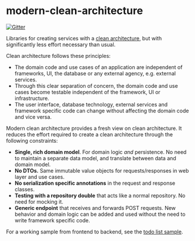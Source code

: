 # modern-clean-architecture
[![Gitter](https://badges.gitter.im/requirementsascode/community.svg)](https://gitter.im/requirementsascode/community?utm_source=badge&utm_medium=badge&utm_campaign=pr-badge)

Libraries for creating services with a [clean architecture](https://blog.cleancoder.com/uncle-bob/2012/08/13/the-clean-architecture.html), but with significantly less effort necessary than usual.

Clean architecture follows these principles:
* The domain code and use cases of an application are independent of frameworks, UI, the database or any external agency, e.g. external services.
* Through this clear separation of concern, the domain code and use cases become testable independent of the framework, UI or infrastructure.
* The user interface, database technology, external services and framework specific code can change without affecting the domain code and vice versa.

Modern clean architecture provides a fresh view on clean architecture. It reduces the effort required to create a clean architecture through the following constraints:
* **Single, rich domain model**. For domain logic *and* persistence. No need to maintain a separate data model, and translate between data and domain model.
* **No DTOs.** Same immutable value objects for requests/responses in web layer and use cases. 
* **No serialization specific annotations** in the request and response classes.
* **Testing with a repository double** that acts like a normal repository. No need for mocking it.
* **Generic endpoint** that receives and forwards POST requests. New behavior and domain logic can be added and used without the need to write framework specific code.

For a working sample from frontend to backend, see the [todo list sample](https://github.com/bertilmuth/modern-clean-architecture/tree/main/samples/todolist).

